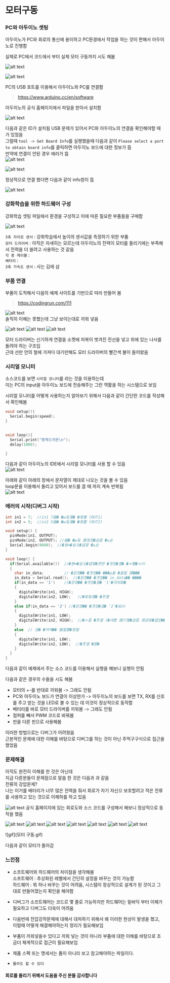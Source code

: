 # 모터구동

### PC와 아두이노 셋팅
아두이노가 PC와 회로의 통신에 용이하고 PC환경에서 작업을 하는 것이 편해서 아두이노로 진행함

실제로 PC에서 코드에서 부터 실제 모터 구동까지 시도 해봄

![alt text](<Pasted image 20240304155140-1.png>)

![alt text](<Pasted image 20240304155145-1.png>)

PC의 USB 포트를 이용해서 아두이노와 PC를 연결함

> https://www.arduino.cc/en/software

아두이노의 공식 홈페이지에서 파일을 받아서 설치함

![alt text](image.png)

다음과 같은 ID가 설치됨
USB 문제가 있어서 PC와 아두이노의 연결을 확인해야할 때가 있었음  
그럴때 `tool -> Get Board Info`를 실행했을때 다음과 같이 `Please select a port to obtain board info`를 클릭하면 아두이노 보드에 대한 정보가 뜸  
만약에 연결이 안된 경우 에러가 뜸  
![alt text](image-1.png)

![alt text](image-2.png)  

정상적으로 연결 했다면 다음과 같이 info창이 뜸  

![alt text](image-3.png)

### 강화학습을 위한 하드웨어 구성
강화학습 셋팅 파일에서 환경을 구성하고 이에 따른 필요한 부품들을 구매함

![alt text](<Pasted image 20240306113017.png>)

`3축 자이로 센서` : 강화학습에서 높이의 센서값을 측정하기 위한 부품  
`모터 드라이버` : 아직은 자세히는 모르는데 아두이노의 전력이 모터를 돌리기에는 부족해서 전력을 더 쓸려고 사용하는 것 같음  
`각 종 케이블` :    
`배터리` :   
`3축 가속도 센서` : 사는 김에 삼  

### 부품 연결
부품이 도착해서 다음의 예제 사이트를 기반으로 따라 만들어 봄  
> https://codingrun.com/111

![alt text](<Pasted image 20240312100214.png>)  
솔직히 이해는 못했는데 그냥 보이는대로 끼워 넣음  

![alt text](image-4.png)
![alt text](image-5.png)
![alt text](image-6.png)

모터 드라이버는 신기하게 연결을 소켓에 피복이 벗겨진 전선을 넣고 위에 있는 나사를 돌려야 하는 구조임   
근데 선만 안의 철에 가져다 대기만해도 모터 드라이버의 빨간색 불이 들어왔음  

### 시리얼 모니터
소스코드를 보면 `시리얼 모니터`를 라는 것을 이용하는데  
이는 PC의 input을 아두이노 보드에 전송해주는 그런 역활을 하는 시스템으로 보임  

시리얼 모니터를 어떻게 사용하는지 알아보기 위해서 다음과 같이 간단한 코드를 작성해서 확인해봄

```C
void setup(){
  Serial.begin(speed);
}

  
void loop(){
  Serial.print("황제드라몬\n");
  delay(1000);

}
```

다음과 같이 아두이노의 IDE에서 시리얼 모니터를 사용 할 수 있음  
![alt text](<Pasted image 20240312100913.png>)

아래와 같이 아래의 창에서 문자열이 제대로 나오는 것을 볼 수 있음   
loop문을 이용해서 돌리고 있어서 보드를 끌 때 까지 계속 반복됨  
![alt text](<Pasted image 20240312101058.png>)

### 에러의 시작(디버그 시작)

```C
int in1 = 7;  //in1 7踰� �ы듃濡� �쒖뼱 (OUT1)
int in2 = 5;  //in2 5踰� �ы듃濡� �쒖뼱 (OUT2)

void setup() {
  pinMode(in1, OUTPUT); 
  pinMode(in2, OUTPUT); //媛� �ы듃 異쒕젰�쇰줈 �ъ슜
  Serial.begin(9600);  //�쒕━�쇰え�덊꽣 �ъ슜
}

void loop() {
  if(Serial.available())  //�쒕━�쇰え�덊꽣�먯꽌 �곗씠�곌� �ㅼ뼱�ㅻ㈃
  {
    char in_data;         // �낅젰�� �곗씠�� ���μ쓣 �꾪븳 蹂���
    in_data = Serial.read();  //�낅젰�� �곗씠�� in_data�� ����
    if(in_data == '1')    //�낅젰�� �곗씠�곌� '1'�대씪硫�
    {
      digitalWrite(in1, HIGH);
      digitalWrite(in2, LOW);   //�욎쑝濡� �뚯쟾
    }
    else if(in_data == '2') //�낅젰�� �곗씠�곌� '2'�쇰㈃
    {
      digitalWrite(in1, LOW);
      digitalWrite(in2, HIGH);  //�ㅻ줈 �뚯쟾 (�대뼡 諛⑺뼢�쇰줈 苑귥븯�먮깘�� �곕씪�� 諛⑺뼢 諛섎�)
    }
    else  // 洹� �댁쇅�� 媛믪뿉�쒕뒗
    {
      digitalWrite(in1, LOW);
      digitalWrite(in2, LOW);  //�뚯쟾 �뺤�
    }
  }
}
```
다음과 같이 예제에서 주는 소스 코드를 이용해서 실행을 해보니 실행이 안됨  

다음과 같은 경우의 수들을 시도 해봄
* 모터의 +-를 반대로 끼워봄 -> 그래도 안됨
* PC와 아두이노 보드가 연결이 이상한가 -> 아두이노의 보드를 보면 TX, RX를 신호를 주고 받는 것을 LED로 볼 수 있는 데 이것이 정상적으로 동작함  
* 베터리를 바로 모터 드라이버를 끼워봄 -> 그래도 안됨
* 점퍼를 빼서 PWM 코드로 바꿔봄
* 핀을 다른 핀으로 사용해봄

이러한 방법으로는 디버그가 어려웠음  
근본적인 문제에 대한 이해를 바탕으로 디버그를 하는 것이 아닌 주먹구구식으로 접근을 했었음  

### 문제해결
아직도 완전히 이해를 한 것은 아닌데  
지금 다른분들이 문제점으로 말씀 한 것은 다음과 과 같음  
전류의 강압문제?  
나는 이거를 배터리가 너무 많은 전력을 줘서 회로가 자기 자신으 보호할려고 적은 전류를 사용하고 있는 것으로 이해하를 하고 있음  

![alt text](image-15.png)
공식 홈페이지에 있는 회로도와 소스 코드를 구성해서 해보니 정상적으로 동작을 했음  


![alt text](image-7.png)
![alt text](image-8.png)
![alt text](image-9.png)
![alt text](image-10.png)
![alt text](image-11.png)
![alt text](image-12.png)
![alt text](image-13.png)

![gif](모터 구동.gif)

다음과 같이 모터가 돌아감


### 느낀점
* 소프트웨어와 하드웨어의 차이점을 생각해봄  
소프트웨어 : 추상화된 레벨에서 간단히 설정을 바꾸는 것이 가능함  
하드웨어 : 뭐 하나 바꾸는 것이 어려움, 시스템이 정상적으로 설계가 된 것이고 그대로 만들어졌는지 확인을 해야함  

* 디버그가 소프트웨어는 코드르 몇 줄로 가능하지만 하드웨어는 밑바닥 부터 이해가 필요하고 디버그도 더욱이 어려움  

* 다음번에 전압강하문제에 대해서 대처하기 위해서 왜 이러한 현상이 발생을 했고, 이럴때 어떻게 해결해야하는지 정리가 필요해보임  

* 부품이 끼워넣을수 있다고 끼워 넣는 것이 아니라 부품에 대한 이해를 바탕으로 조금더 체계적으로 접근이 필요해보임  

* 제품 스펙 또는 명세서는 폼이 아니라 보고 참고해야하는 파일이다.

* `몰라도 할 수 있다`

#### 회로를 돌리기 위해서 도움을 주신 분들 감사합니다

